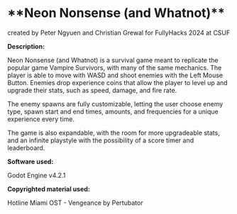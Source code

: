 <h1>**Neon Nonsense (and Whatnot)**</h1>

created by Peter Ngyuen and Christian Grewal for FullyHacks 2024 at CSUF

**Description:**

Neon Nonsense (and Whatnot) is a survival game meant to replicate the popular game Vampire Survivors, with many of the same mechanics. The player is able to move with WASD and shoot enemies with the Left Mouse Button. Enemies drop experience coins that allow the player to level up and upgrade their stats, such as speed, damage, and fire rate.

The enemy spawns are fully customizable, letting the user choose enemy type, spawn start and end times, amounts, and frequencies for a unique experience every time.

The game is also expandable, with the room for more upgradeable stats, and an infinite playstyle with the possibility of a score timer and leaderboard.

**Software used:**

Godot Engine v4.2.1

**Copyrighted material used:**

Hotline Miami OST - Vengeance by Pertubator
